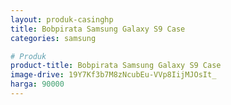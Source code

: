 ```yaml
---
layout: produk-casinghp
title: Bobpirata Samsung Galaxy S9 Case
categories: samsung

# Produk
product-title: Bobpirata Samsung Galaxy S9 Case
image-drive: 19Y7Kf3b7M8zNcubEu-VVp8IijMJOsIt_
harga: 90000
---
```


